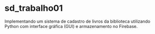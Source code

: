 # sd_trabalho01
Implementando um sistema de cadastro de livros da biblioteca utilizando Python com interface  gráfica (GUI) e armazenamento no Firebase. 
